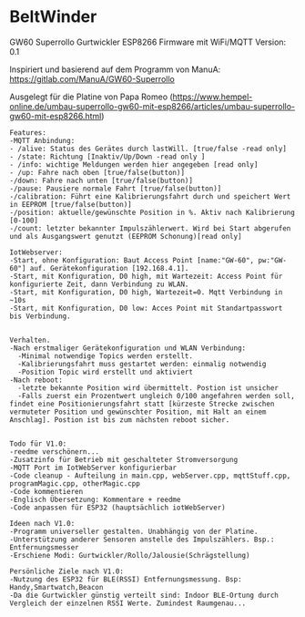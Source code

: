 # BeltWinder
GW60 Superrollo Gurtwickler ESP8266 Firmware mit WiFi/MQTT
Version: 0.1

Inspiriert und basierend auf dem Programm von ManuA:
https://gitlab.com/ManuA/GW60-Superrollo

Ausgelegt für die Platine von Papa Romeo (https://www.hempel-online.de/umbau-superrollo-gw60-mit-esp8266/articles/umbau-superrollo-gw60-mit-esp8266.html)



    Features:
    -MQTT Anbindung:
    - /alive: Status des Gerätes durch lastWill. [true/false -read only]
    - /state: Richtung [Inaktiv/Up/Down -read only ]
    - /info: wichtige Meldungen werden hier angegeben [read only]
    - /up: Fahre nach oben [true/false(button)]
    -/down: Fahre nach unten [true/false(button)]
    -/pause: Pausiere normale Fahrt [true/false(button)]
    -/calibration: Führt eine Kalibrierungsfahrt durch und speichert Wert in EEPROM [true/false(button)]
    -/position: aktuelle/gewünschte Position in %. Aktiv nach Kalibrierung [0-100]
    -/count: letzter bekannter Impulszählerwert. Wird bei Start abgerufen und als Ausgangswert genutzt (EEPROM Schonung)[read only]

    IotWebserver:
    -Start, ohne Konfiguration: Baut Access Point [name:"GW-60", pw:"GW-60"] auf. Gerätekonfiguration [192.168.4.1].
    -Start, mit Konfiguration, D0 high, mit Wartezeit: Access Point für konfigurierte Zeit, dann Verbindung zu WLAN.
    -Start, mit Konfiguration, D0 high, Wartezeit=0. Mqtt Verbindung in ~10s
    -Start, mit Konfiguration, D0 low: Acces Point mit Standartpasswort bis Verbindung.


    Verhalten.
    -Nach erstmaliger Gerätekonfiguration und WLAN Verbindung:
      -Minimal notwendige Topics werden erstellt.
      -Kalibrierungsfahrt muss gestartet werden: einmalig notwendig
      -Position Topic wird erstellt und aktiviert
    -Nach reboot:
      -letzte bekannte Position wird übermittelt. Postion ist unsicher
      -Falls zuerst ein Prozentwert ungleich 0/100 angefahren werden soll, findet eine Positionierungsfahrt statt [kürzeste Strecke zwischen vermuteter Position und gewünschter Position, mit Halt an einem Anschlag]. Postion ist bis zum nächsten reboot sicher.
    
    
    Todo für V1.0:
    -reedme verschönern...
    -Zusatzinfo für Betrieb mit geschalteter Stromversorgung
    -MQTT Port im IotWebServer konfigurierbar
    -Code cleanup - Aufteilung in main.cpp, webServer.cpp, mqttStuff.cpp, programMagic.cpp, otherMagic.cpp
    -Code kommentieren
    -Englisch Übersetzung: Kommentare + reedme
    -Code anpassen für ESP32 (hauptsächlich iotWebServer)
    
    Ideen nach V1.0:
    -Programm universeller gestalten. Unabhängig von der Platine.
    -Unterstützung anderer Sensoren anstelle des Impulszählers. Bsp.: Entfernungsmesser
    -Erschiene Modi: Gurtwickler/Rollo/Jalousie(Schrägstellung)
    
    Persönliche Ziele nach V1.0:
    -Nutzung des ESP32 für BLE(RSSI) Entfernungsmessung. Bsp: Handy,Smartwatch,Beacon
    -Da die Gurtwickler günstig verteilt sind: Indoor BLE-Ortung durch Vergleich der einzelnen RSSI Werte. Zumindest Raumgenau...

